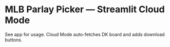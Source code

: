 # MLB Parlay Picker — Streamlit Cloud Mode
See app for usage. Cloud Mode auto-fetches DK board and adds download buttons.
